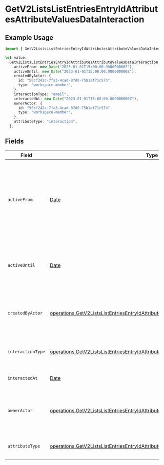 # GetV2ListsListEntriesEntryIdAttributesAttributeValuesDataInteraction

## Example Usage

```typescript
import { GetV2ListsListEntriesEntryIdAttributesAttributeValuesDataInteraction } from "attio-js/models/operations/getv2listslistentriesentryidattributesattributevalues.js";

let value:
  GetV2ListsListEntriesEntryIdAttributesAttributeValuesDataInteraction = {
    activeFrom: new Date("2023-01-01T15:00:00.000000000Z"),
    activeUntil: new Date("2023-01-01T15:00:00.000000000Z"),
    createdByActor: {
      id: "50cf242c-7fa3-4cad-87d0-75b1af71c57b",
      type: "workspace-member",
    },
    interactionType: "email",
    interactedAt: new Date("2023-01-01T15:00:00.000000000Z"),
    ownerActor: {
      id: "50cf242c-7fa3-4cad-87d0-75b1af71c57b",
      type: "workspace-member",
    },
    attributeType: "interaction",
  };
```

## Fields

| Field                                                                                                                                                                                                | Type                                                                                                                                                                                                 | Required                                                                                                                                                                                             | Description                                                                                                                                                                                          | Example                                                                                                                                                                                              |
| ---------------------------------------------------------------------------------------------------------------------------------------------------------------------------------------------------- | ---------------------------------------------------------------------------------------------------------------------------------------------------------------------------------------------------- | ---------------------------------------------------------------------------------------------------------------------------------------------------------------------------------------------------- | ---------------------------------------------------------------------------------------------------------------------------------------------------------------------------------------------------- | ---------------------------------------------------------------------------------------------------------------------------------------------------------------------------------------------------- |
| `activeFrom`                                                                                                                                                                                         | [Date](https://developer.mozilla.org/en-US/docs/Web/JavaScript/Reference/Global_Objects/Date)                                                                                                        | :heavy_check_mark:                                                                                                                                                                                   | The point in time at which this value was made "active". `active_from` can be considered roughly analogous to `created_at`.                                                                          | 2023-01-01T15:00:00.000000000Z                                                                                                                                                                       |
| `activeUntil`                                                                                                                                                                                        | [Date](https://developer.mozilla.org/en-US/docs/Web/JavaScript/Reference/Global_Objects/Date)                                                                                                        | :heavy_check_mark:                                                                                                                                                                                   | The point in time at which this value was deactivated. If `null`, the value is active.                                                                                                               | 2023-01-01T15:00:00.000000000Z                                                                                                                                                                       |
| `createdByActor`                                                                                                                                                                                     | [operations.GetV2ListsListEntriesEntryIdAttributesAttributeValuesCreatedByActor8](../../models/operations/getv2listslistentriesentryidattributesattributevaluescreatedbyactor8.md)                   | :heavy_check_mark:                                                                                                                                                                                   | The actor that created this value.                                                                                                                                                                   | {<br/>"type": "workspace-member",<br/>"id": "50cf242c-7fa3-4cad-87d0-75b1af71c57b"<br/>}                                                                                                             |
| `interactionType`                                                                                                                                                                                    | [operations.GetV2ListsListEntriesEntryIdAttributesAttributeValuesInteractionType](../../models/operations/getv2listslistentriesentryidattributesattributevaluesinteractiontype.md)                   | :heavy_check_mark:                                                                                                                                                                                   | The type of interaction e.g. calendar or email.                                                                                                                                                      | email                                                                                                                                                                                                |
| `interactedAt`                                                                                                                                                                                       | [Date](https://developer.mozilla.org/en-US/docs/Web/JavaScript/Reference/Global_Objects/Date)                                                                                                        | :heavy_check_mark:                                                                                                                                                                                   | When the interaction occurred.                                                                                                                                                                       | 2023-01-01T15:00:00.000000000Z                                                                                                                                                                       |
| `ownerActor`                                                                                                                                                                                         | [operations.GetV2ListsListEntriesEntryIdAttributesAttributeValuesOwnerActor](../../models/operations/getv2listslistentriesentryidattributesattributevaluesowneractor.md)                             | :heavy_check_mark:                                                                                                                                                                                   | The actor that created this value.                                                                                                                                                                   | {<br/>"type": "workspace-member",<br/>"id": "50cf242c-7fa3-4cad-87d0-75b1af71c57b"<br/>}                                                                                                             |
| `attributeType`                                                                                                                                                                                      | [operations.GetV2ListsListEntriesEntryIdAttributesAttributeValuesAttributeTypeInteraction](../../models/operations/getv2listslistentriesentryidattributesattributevaluesattributetypeinteraction.md) | :heavy_check_mark:                                                                                                                                                                                   | The attribute type of the value.                                                                                                                                                                     | interaction                                                                                                                                                                                          |